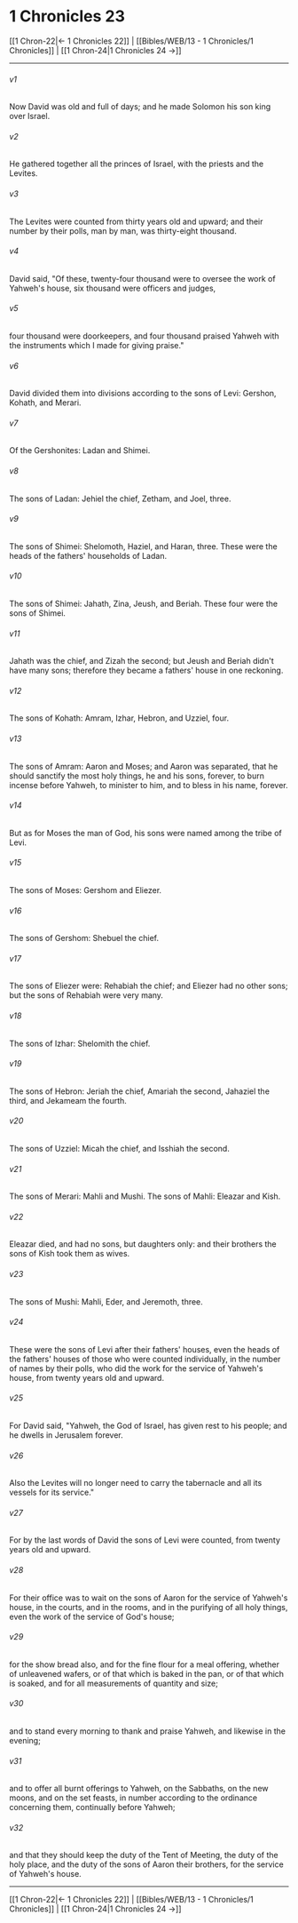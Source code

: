# 1 Chronicles 23

[[1 Chron-22|← 1 Chronicles 22]] | [[Bibles/WEB/13 - 1 Chronicles/1 Chronicles]] | [[1 Chron-24|1 Chronicles 24 →]]
***



###### v1 
Now David was old and full of days; and he made Solomon his son king over Israel. 

###### v2 
He gathered together all the princes of Israel, with the priests and the Levites. 

###### v3 
The Levites were counted from thirty years old and upward; and their number by their polls, man by man, was thirty-eight thousand. 

###### v4 
David said, "Of these, twenty-four thousand were to oversee the work of Yahweh's house, six thousand were officers and judges, 

###### v5 
four thousand were doorkeepers, and four thousand praised Yahweh with the instruments which I made for giving praise." 

###### v6 
David divided them into divisions according to the sons of Levi: Gershon, Kohath, and Merari. 

###### v7 
Of the Gershonites: Ladan and Shimei. 

###### v8 
The sons of Ladan: Jehiel the chief, Zetham, and Joel, three. 

###### v9 
The sons of Shimei: Shelomoth, Haziel, and Haran, three. These were the heads of the fathers' households of Ladan. 

###### v10 
The sons of Shimei: Jahath, Zina, Jeush, and Beriah. These four were the sons of Shimei. 

###### v11 
Jahath was the chief, and Zizah the second; but Jeush and Beriah didn't have many sons; therefore they became a fathers' house in one reckoning. 

###### v12 
The sons of Kohath: Amram, Izhar, Hebron, and Uzziel, four. 

###### v13 
The sons of Amram: Aaron and Moses; and Aaron was separated, that he should sanctify the most holy things, he and his sons, forever, to burn incense before Yahweh, to minister to him, and to bless in his name, forever. 

###### v14 
But as for Moses the man of God, his sons were named among the tribe of Levi. 

###### v15 
The sons of Moses: Gershom and Eliezer. 

###### v16 
The sons of Gershom: Shebuel the chief. 

###### v17 
The sons of Eliezer were: Rehabiah the chief; and Eliezer had no other sons; but the sons of Rehabiah were very many. 

###### v18 
The sons of Izhar: Shelomith the chief. 

###### v19 
The sons of Hebron: Jeriah the chief, Amariah the second, Jahaziel the third, and Jekameam the fourth. 

###### v20 
The sons of Uzziel: Micah the chief, and Isshiah the second. 

###### v21 
The sons of Merari: Mahli and Mushi. The sons of Mahli: Eleazar and Kish. 

###### v22 
Eleazar died, and had no sons, but daughters only: and their brothers the sons of Kish took them as wives. 

###### v23 
The sons of Mushi: Mahli, Eder, and Jeremoth, three. 

###### v24 
These were the sons of Levi after their fathers' houses, even the heads of the fathers' houses of those who were counted individually, in the number of names by their polls, who did the work for the service of Yahweh's house, from twenty years old and upward. 

###### v25 
For David said, "Yahweh, the God of Israel, has given rest to his people; and he dwells in Jerusalem forever. 

###### v26 
Also the Levites will no longer need to carry the tabernacle and all its vessels for its service." 

###### v27 
For by the last words of David the sons of Levi were counted, from twenty years old and upward. 

###### v28 
For their office was to wait on the sons of Aaron for the service of Yahweh's house, in the courts, and in the rooms, and in the purifying of all holy things, even the work of the service of God's house; 

###### v29 
for the show bread also, and for the fine flour for a meal offering, whether of unleavened wafers, or of that which is baked in the pan, or of that which is soaked, and for all measurements of quantity and size; 

###### v30 
and to stand every morning to thank and praise Yahweh, and likewise in the evening; 

###### v31 
and to offer all burnt offerings to Yahweh, on the Sabbaths, on the new moons, and on the set feasts, in number according to the ordinance concerning them, continually before Yahweh; 

###### v32 
and that they should keep the duty of the Tent of Meeting, the duty of the holy place, and the duty of the sons of Aaron their brothers, for the service of Yahweh's house.

***
[[1 Chron-22|← 1 Chronicles 22]] | [[Bibles/WEB/13 - 1 Chronicles/1 Chronicles]] | [[1 Chron-24|1 Chronicles 24 →]]
